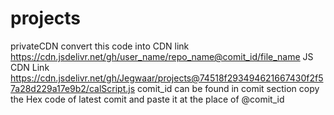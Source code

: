 # projects
privateCDN
convert this code into CDN link  https://cdn.jsdelivr.net/gh/user_name/repo_name@comit_id/file_name
JS CDN Link  https://cdn.jsdelivr.net/gh/Jegwaar/projects@74518f293494621667430f2f57a28d229a17e9b2/calScript.js
comit_id can be found in comit section copy the Hex code of latest comit and paste it at the place of @comit_id
